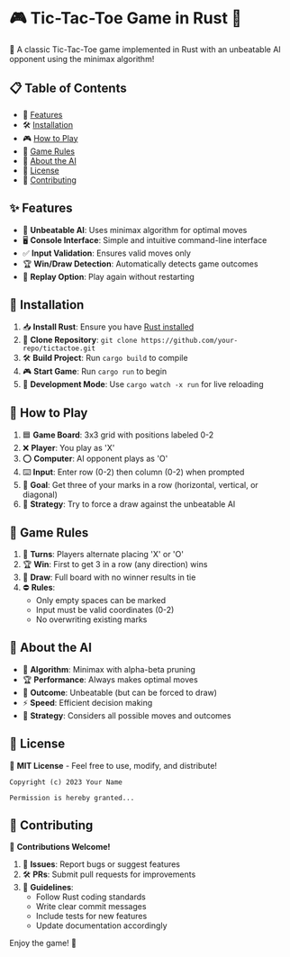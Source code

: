 # 🎮 Tic-Tac-Toe Game in Rust 🦀

🌟 A classic Tic-Tac-Toe game implemented in Rust with an unbeatable AI opponent using the minimax algorithm!

## 📋 Table of Contents
- 🚀 [Features](#✨-features)
- 🛠️ [Installation](#🚀-installation)
- 🎮 [How to Play](#🎯-how-to-play)
- 📜 [Game Rules](#📝-game-rules)
- 🤖 [About the AI](#🤖-about-the-ai)
- 📄 [License](#📜-license)
- 🤝 [Contributing](#🙏-contributing)

## ✨ Features

- 🤖 **Unbeatable AI**: Uses minimax algorithm for optimal moves
- 🖥️ **Console Interface**: Simple and intuitive command-line interface
- ✅ **Input Validation**: Ensures valid moves only
- 🏆 **Win/Draw Detection**: Automatically detects game outcomes
- 🔄 **Replay Option**: Play again without restarting

## 🚀 Installation

1. 📥 **Install Rust**: Ensure you have [Rust installed](https://www.rust-lang.org/tools/install)
2. 📂 **Clone Repository**: `git clone https://github.com/your-repo/tictactoe.git`
3. 🛠️ **Build Project**: Run `cargo build` to compile
4. 🎮 **Start Game**: Run `cargo run` to begin
5. 🔧 **Development Mode**: Use `cargo watch -x run` for live reloading

## 🎯 How to Play

1. 🟦 **Game Board**: 3x3 grid with positions labeled 0-2
2. ❌ **Player**: You play as 'X'
3. ⭕ **Computer**: AI opponent plays as 'O'
4. ⌨️ **Input**: Enter row (0-2) then column (0-2) when prompted
5. 🏁 **Goal**: Get three of your marks in a row (horizontal, vertical, or diagonal)
6. 🤔 **Strategy**: Try to force a draw against the unbeatable AI

## 📝 Game Rules

1. 🔄 **Turns**: Players alternate placing 'X' or 'O'
2. 🏆 **Win**: First to get 3 in a row (any direction) wins
3. 🤝 **Draw**: Full board with no winner results in tie
4. ⛔ **Rules**:
   - Only empty spaces can be marked
   - Input must be valid coordinates (0-2)
   - No overwriting existing marks

## 🤖 About the AI

- 🧠 **Algorithm**: Minimax with alpha-beta pruning
- 🏆 **Performance**: Always makes optimal moves
- 🤝 **Outcome**: Unbeatable (but can be forced to draw)
- ⚡ **Speed**: Efficient decision making
- 🎲 **Strategy**: Considers all possible moves and outcomes

## 📜 License

📄 **MIT License** - Feel free to use, modify, and distribute!

```
Copyright (c) 2023 Your Name

Permission is hereby granted...
```

## 🙏 Contributing

🤝 **Contributions Welcome!**

1. 🐛 **Issues**: Report bugs or suggest features
2. 🛠️ **PRs**: Submit pull requests for improvements
3. 📝 **Guidelines**:
   - Follow Rust coding standards
   - Write clear commit messages
   - Include tests for new features
   - Update documentation accordingly

Enjoy the game! 🎉
